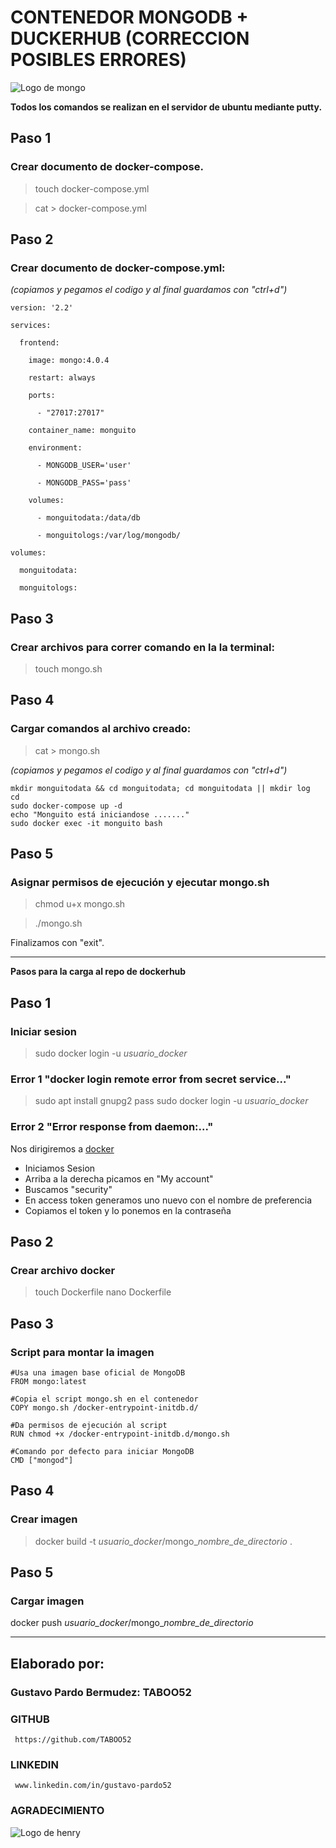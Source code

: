 # CONTENEDOR MONGODB + DUCKERHUB (CORRECCION POSIBLES ERRORES)
![Logo de mongo](https://www.openlogic.com/sites/default/files/image/2021-06/image-blog-openlogic-what-is-mongodb.png)

**Todos los comandos se realizan en el servidor de ubuntu mediante putty.**
## Paso 1 
### Crear documento de docker-compose.
> touch docker-compose.yml

> cat > docker-compose.yml
## Paso 2 
### Crear documento de docker-compose.yml:
*(copiamos y pegamos el codigo y al final guardamos con "ctrl+d")*

    version: '2.2'

    services:
    
      frontend:
  
        image: mongo:4.0.4
        
        restart: always
        
        ports:
        
          - "27017:27017"
        
        container_name: monguito
        
        environment:
        
          - MONGODB_USER='user'
         
          - MONGODB_PASS='pass'
        
        volumes:
        
          - monguitodata:/data/db
          
          - monguitologs:/var/log/mongodb/

    volumes:
    
      monguitodata:
      
      monguitologs:


## Paso 3
### Crear archivos para correr comando en la la terminal:
> touch mongo.sh
## Paso 4
### Cargar comandos al archivo creado:
> cat > mongo.sh

*(copiamos y pegamos el codigo y al final guardamos con "ctrl+d")*

    mkdir monguitodata && cd monguitodata; cd monguitodata || mkdir log
    cd
    sudo docker-compose up -d
    echo "Monguito está iniciandose ......."
    sudo docker exec -it monguito bash

## Paso 5
### Asignar permisos de ejecución y ejecutar mongo.sh
> chmod u+x mongo.sh

> ./mongo.sh 

Finalizamos con "exit".

---------------------------------------------------------------------------------------------------------------------------
**Pasos para la carga al repo de dockerhub**

## Paso 1
### Iniciar sesion
> sudo docker login -u *usuario_docker*

### Error 1 "docker login remote error from secret service..."

> sudo apt install gnupg2 pass
> sudo docker login -u *usuario_docker*

### Error 2 "Error response from daemon:..."
Nos dirigiremos a [docker](https://hub.docker.com)

* Iniciamos Sesion
* Arriba a la derecha picamos en "My account"
* Buscamos "security"
* En access token generamos uno nuevo con el nombre de preferencia
* Copiamos el token y lo ponemos en la contraseña
## Paso 2
### Crear archivo docker
> touch Dockerfile
> nano Dockerfile
## Paso 3
### Script para montar la imagen
    #Usa una imagen base oficial de MongoDB
    FROM mongo:latest
    
    #Copia el script mongo.sh en el contenedor
    COPY mongo.sh /docker-entrypoint-initdb.d/
    
    #Da permisos de ejecución al script
    RUN chmod +x /docker-entrypoint-initdb.d/mongo.sh
    
    #Comando por defecto para iniciar MongoDB
    CMD ["mongod"]
## Paso 4
 ### Crear imagen
 > docker build -t *usuario_docker*/mongo_*nombre_de_directorio* .

## Paso 5 
 ### Cargar imagen
 docker push *usuario_docker*/mongo_*nombre_de_directorio*

 ---------------------------------------------------------------------------------------------------------------------------
 ## Elaborado por:
 ### Gustavo Pardo Bermudez: TABOO52
 ### GITHUB
     https://github.com/TABOO52
 ### LINKEDIN
     www.linkedin.com/in/gustavo-pardo52

 ### AGRADECIMIENTO
 ![Logo de henry](https://assets.soyhenry.com/logoOG.png)
